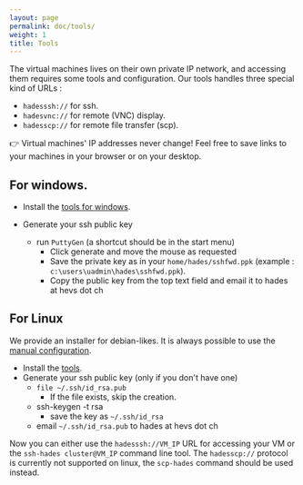 ```yaml
---
layout: page
permalink: doc/tools/
weight: 1
title: Tools
---
```


The virtual machines lives on their own private IP network, and accessing them
requires some tools and configuration. Our tools handles three special kind of URLs :

* `hadesssh://` for ssh.
* `hadesvnc://` for remote (VNC) display.
* `hadesscp://` for remote file transfer (scp).

:point_right: Virtual machines' IP addresses never change! Feel free to save links to your machines in your browser or on your desktop.



## For windows.
* Install the [tools for windows](http://hades.hevs.ch/hades-tools-windows-2020-06-23.exe).

* Generate your ssh public key
	* run `PuttyGen` (a shortcut should be in the start menu)
		* Click generate and move the mouse as requested
		* Save the private key as in your `home/hades/sshfwd.ppk` (example : `c:\users\uadmin\hades\sshfwd.ppk`).
		* Copy the public key from the top text field and email it to hades at hevs dot ch

## For Linux
We provide an installer for debian-likes.
It is always possible to use the [manual configuration](../ssh).

* Install the [tools](http://hades.hevs.ch/hades-tools-2016-03-02.deb).
* Generate your ssh public key (only if you don't have one)
	* `file ~/.ssh/id_rsa.pub`
		* If the file exists, skip the creation.
	* ssh-keygen -t rsa
		* save the key as `~/.ssh/id_rsa`
	* email `~/.ssh/id_rsa.pub` to hades at hevs dot ch

Now you can either use the `hadesssh://VM_IP` URL for accessing your VM
or the `ssh-hades cluster@VM_IP` command line tool.
The `hadesscp://` protocol is currently not supported on linux, the `scp-hades`
command should be used instead.
